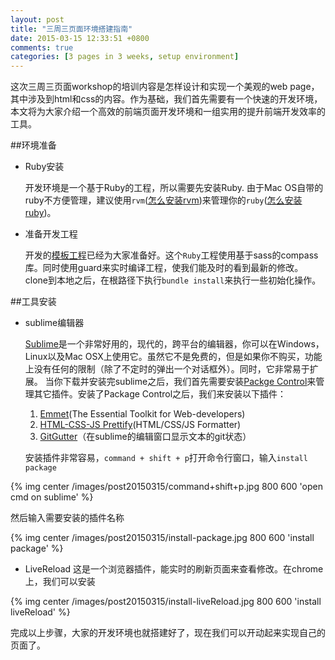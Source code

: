 ```yaml
---
layout: post
title: "三周三页面环境搭建指南"
date: 2015-03-15 12:33:51 +0800
comments: true
categories: [3 pages in 3 weeks, setup environment]
---
```


这次三周三页面workshop的培训内容是怎样设计和实现一个美观的web page，其中涉及到html和css的内容。作为基础，我们首先需要有一个快速的开发环境，本文将为大家介绍一个高效的前端页面开发环境和一组实用的提升前端开发效率的工具。

##环境准备
- Ruby安装

  开发环境是一个基于Ruby的工程，所以需要先安装Ruby. 由于Mac OS自带的ruby不方便管理，建议使用`rvm`([怎么安装rvm](https://rvm.io/rvm/install))来管理你的`ruby`([怎么安装ruby](https://rvm.io/rubies/installing))。

- 准备开发工程

  开发的[模板工程](https://github.com/ChenLu0201/static-pages-boilerplate.git)已经为大家准备好。这个`Ruby`工程使用基于sass的compass库。同时使用guard来实时编译工程，使我们能及时的看到最新的修改。clone到本地之后，在根路径下执行`bundle install`来执行一些初始化操作。

##工具安装

- sublime编辑器

   [Sublime](http://www.sublimetext.com/3)是一个非常好用的，现代的，跨平台的编辑器，你可以在Windows，Linux以及Mac OSX上使用它。虽然它不是免费的，但是如果你不购买，功能上没有任何的限制（除了不定时的弹出一个对话框外）。同时，它非常易于扩展。
   当你下载并安装完sublime之后，我们首先需要安装[Packge Control](https://sublime.wbond.net/installation)来管理其它插件。安装了Package Control之后，我们来安装以下插件：

   1. [Emmet](http://emmet.io/)(The Essential Toolkit for Web-developers)
   2. [HTML-CSS-JS Prettify](https://github.com/victorporof/Sublime-HTMLPrettify)(HTML/CSS/JS Formatter)
   3. [GitGutter](http://www.jisaacks.com/gitgutter)（在sublime的编辑窗口显示文本的git状态）


   安装插件非常容易，`command + shift + p`打开命令行窗口，输入`install package`

{% img center /images/post20150315/command+shift+p.jpg 800 600 'open cmd on sublime' %}

   然后输入需要安装的插件名称

{% img center /images/post20150315/install-package.jpg 800 600 'install package' %}


- LiveReload
  这是一个浏览器插件，能实时的刷新页面来查看修改。在chrome上，我们可以安装

{% img center /images/post20150315/install-liveReload.jpg 800 600 'install liveReload' %}

完成以上步骤，大家的开发环境也就搭建好了，现在我们可以开动起来实现自己的页面了。